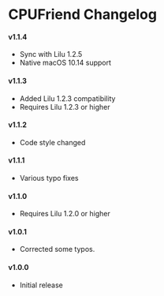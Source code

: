CPUFriend Changelog
===================
#### v1.1.4
- Sync with Lilu 1.2.5
- Native macOS 10.14 support

#### v1.1.3
- Added Lilu 1.2.3 compatibility
- Requires Lilu 1.2.3 or higher

#### v1.1.2
- Code style changed

#### v1.1.1
- Various typo fixes

#### v1.1.0
- Requires Lilu 1.2.0 or higher

#### v1.0.1
- Corrected some typos.

#### v1.0.0
- Initial release
